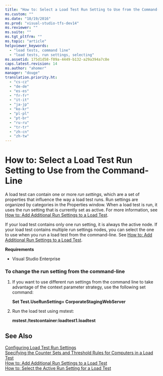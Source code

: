 ```yaml
---
title: "How to: Select a Load Test Run Setting to Use from the Command-Line | testtitle"
ms.custom: ""
ms.date: "10/19/2016"
ms.prod: "visual-studio-tfs-dev14"
ms.reviewer: ""
ms.suite: ""
ms.tgt_pltfrm: ""
ms.topic: "article"
helpviewer_keywords: 
  - "load tests, command line"
  - "load tests, run settings, selecting"
ms.assetid: 175d1d58-f09a-4449-b132-a29a394a7c8e
caps.latest.revision: 14
ms.author: "ahomer"
manager: "douge"
translation.priority.ht: 
  - "cs-cz"
  - "de-de"
  - "es-es"
  - "fr-fr"
  - "it-it"
  - "ja-jp"
  - "ko-kr"
  - "pl-pl"
  - "pt-br"
  - "ru-ru"
  - "tr-tr"
  - "zh-cn"
  - "zh-tw"
---
```

# How to: Select a Load Test Run Setting to Use from the Command-Line
A load test can contain one or more *run settings*, which are a set of properties that influence the way a load test runs. Run settings are organized by categories in the Properties window. When a load test is run, it uses the run setting that is currently set as active. For more information, see [How to: Add Additional Run Settings to a Load Test](../test/how-to--add-additional-run-settings-to-a-load-test.md).  
  
 If your load test contains only one run setting, it is always the active node. If your load test contains multiple run settings nodes, you can select the one to use when you run a load test from the command-line. See [How to: Add Additional Run Settings to a Load Test](../test/how-to--add-additional-run-settings-to-a-load-test.md).  
  
 **Requirements**  
  
-   Visual Studio Enterprise  
  
### To change the run setting from the command-line  
  
1.  If you want to use different run settings from the command line to take advantage of the context parameter strategy, use the following set command:  
  
     **Set Test.UseRunSetting= CorporateStagingWebServer**  
  
2.  Run the load test using mstest:  
  
     **mstest /testcontainer:loadtest1.loadtest**  
  
## See Also  
 [Configuring Load Test Run Settings](../test/configuring-load-test-run-settings.md)   
 [Specifying the Counter Sets and Threshold Rules for Computers in a Load Test](../test/specifying-the-counter-sets-and-threshold-rules-for-computers-in-a-load-test.md)   
 [How to: Add Additional Run Settings to a Load Test](../test/how-to--add-additional-run-settings-to-a-load-test.md)   
 [How to: Select the Active Run Setting for a Load Test](../test/how-to--select-the-active-run-setting-for-a-load-test.md)